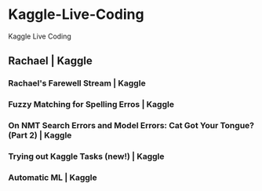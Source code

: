 # Kaggle-Live-Coding
Kaggle Live Coding

## Rachael | Kaggle

### Rachael's Farewell Stream | Kaggle

### Fuzzy Matching for Spelling Erros | Kaggle

### On NMT Search Errors and Model Errors: Cat Got Your Tongue? (Part 2) | Kaggle


### Trying out Kaggle Tasks (new!) | Kaggle


### Automatic ML | Kaggle
